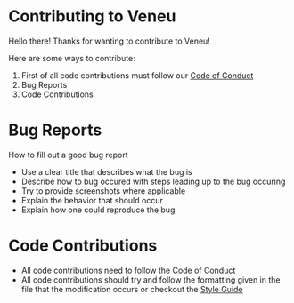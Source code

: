 # Contributing to Veneu

Hello there!
Thanks for wanting to contribute to Veneu!

Here are some ways to contribute:

1. First of all code contributions must follow our [Code of Conduct](./CODE_OF_CONDUCT.md)
2. Bug Reports
3. Code Contributions

# Bug Reports

How to fill out a good bug report

- Use a clear title that describes what the bug is
- Describe how to bug occured with steps leading up to the bug occuring
- Try to provide screenshots where applicable
- Explain the behavior that should occur
- Explain how one could reproduce the bug

# Code Contributions

- All code contributions need to follow the Code of Conduct
- All code contributions should try and follow the formatting given in the file that the modification occurs or checkout the [Style Guide](./Style_Guide.md)
